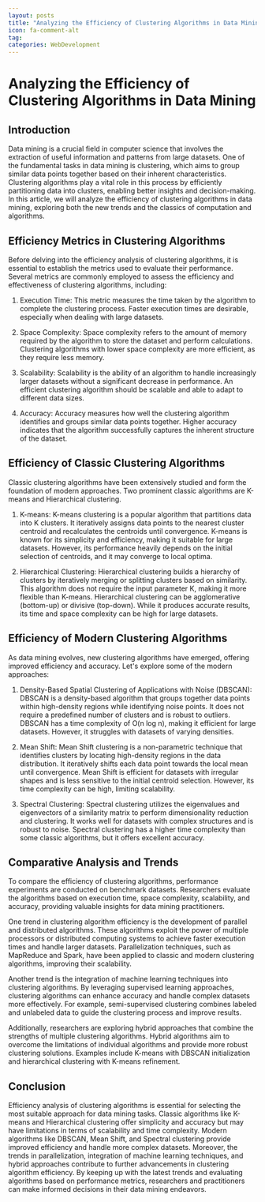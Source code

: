 ```yaml
---
layout: posts
title: "Analyzing the Efficiency of Clustering Algorithms in Data Mining"
icon: fa-comment-alt
tag:      
categories: WebDevelopment
---
```



# Analyzing the Efficiency of Clustering Algorithms in Data Mining

## Introduction

Data mining is a crucial field in computer science that involves the extraction of useful information and patterns from large datasets. One of the fundamental tasks in data mining is clustering, which aims to group similar data points together based on their inherent characteristics. Clustering algorithms play a vital role in this process by efficiently partitioning data into clusters, enabling better insights and decision-making. In this article, we will analyze the efficiency of clustering algorithms in data mining, exploring both the new trends and the classics of computation and algorithms.

## Efficiency Metrics in Clustering Algorithms

Before delving into the efficiency analysis of clustering algorithms, it is essential to establish the metrics used to evaluate their performance. Several metrics are commonly employed to assess the efficiency and effectiveness of clustering algorithms, including:

1. Execution Time: This metric measures the time taken by the algorithm to complete the clustering process. Faster execution times are desirable, especially when dealing with large datasets.

2. Space Complexity: Space complexity refers to the amount of memory required by the algorithm to store the dataset and perform calculations. Clustering algorithms with lower space complexity are more efficient, as they require less memory.

3. Scalability: Scalability is the ability of an algorithm to handle increasingly larger datasets without a significant decrease in performance. An efficient clustering algorithm should be scalable and able to adapt to different data sizes.

4. Accuracy: Accuracy measures how well the clustering algorithm identifies and groups similar data points together. Higher accuracy indicates that the algorithm successfully captures the inherent structure of the dataset.

## Efficiency of Classic Clustering Algorithms

Classic clustering algorithms have been extensively studied and form the foundation of modern approaches. Two prominent classic algorithms are K-means and Hierarchical clustering.

1. K-means: K-means clustering is a popular algorithm that partitions data into K clusters. It iteratively assigns data points to the nearest cluster centroid and recalculates the centroids until convergence. K-means is known for its simplicity and efficiency, making it suitable for large datasets. However, its performance heavily depends on the initial selection of centroids, and it may converge to local optima.

2. Hierarchical Clustering: Hierarchical clustering builds a hierarchy of clusters by iteratively merging or splitting clusters based on similarity. This algorithm does not require the input parameter K, making it more flexible than K-means. Hierarchical clustering can be agglomerative (bottom-up) or divisive (top-down). While it produces accurate results, its time and space complexity can be high for large datasets.

## Efficiency of Modern Clustering Algorithms

As data mining evolves, new clustering algorithms have emerged, offering improved efficiency and accuracy. Let's explore some of the modern approaches:

1. Density-Based Spatial Clustering of Applications with Noise (DBSCAN): DBSCAN is a density-based algorithm that groups together data points within high-density regions while identifying noise points. It does not require a predefined number of clusters and is robust to outliers. DBSCAN has a time complexity of O(n log n), making it efficient for large datasets. However, it struggles with datasets of varying densities.

2. Mean Shift: Mean Shift clustering is a non-parametric technique that identifies clusters by locating high-density regions in the data distribution. It iteratively shifts each data point towards the local mean until convergence. Mean Shift is efficient for datasets with irregular shapes and is less sensitive to the initial centroid selection. However, its time complexity can be high, limiting scalability.

3. Spectral Clustering: Spectral clustering utilizes the eigenvalues and eigenvectors of a similarity matrix to perform dimensionality reduction and clustering. It works well for datasets with complex structures and is robust to noise. Spectral clustering has a higher time complexity than some classic algorithms, but it offers excellent accuracy.

## Comparative Analysis and Trends

To compare the efficiency of clustering algorithms, performance experiments are conducted on benchmark datasets. Researchers evaluate the algorithms based on execution time, space complexity, scalability, and accuracy, providing valuable insights for data mining practitioners.

One trend in clustering algorithm efficiency is the development of parallel and distributed algorithms. These algorithms exploit the power of multiple processors or distributed computing systems to achieve faster execution times and handle larger datasets. Parallelization techniques, such as MapReduce and Spark, have been applied to classic and modern clustering algorithms, improving their scalability.

Another trend is the integration of machine learning techniques into clustering algorithms. By leveraging supervised learning approaches, clustering algorithms can enhance accuracy and handle complex datasets more effectively. For example, semi-supervised clustering combines labeled and unlabeled data to guide the clustering process and improve results.

Additionally, researchers are exploring hybrid approaches that combine the strengths of multiple clustering algorithms. Hybrid algorithms aim to overcome the limitations of individual algorithms and provide more robust clustering solutions. Examples include K-means with DBSCAN initialization and hierarchical clustering with K-means refinement.

## Conclusion

Efficiency analysis of clustering algorithms is essential for selecting the most suitable approach for data mining tasks. Classic algorithms like K-means and Hierarchical clustering offer simplicity and accuracy but may have limitations in terms of scalability and time complexity. Modern algorithms like DBSCAN, Mean Shift, and Spectral clustering provide improved efficiency and handle more complex datasets. Moreover, the trends in parallelization, integration of machine learning techniques, and hybrid approaches contribute to further advancements in clustering algorithm efficiency. By keeping up with the latest trends and evaluating algorithms based on performance metrics, researchers and practitioners can make informed decisions in their data mining endeavors.